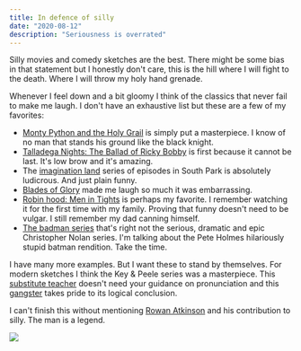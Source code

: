 ```yaml
---
title: In defence of silly
date: "2020-08-12"
description: "Seriousness is overrated"
---
```


Silly movies and comedy sketches are the best. There might be some bias in that statement but I honestly don't care, this is the hill where I will fight to the death. Where I will throw my holy hand grenade.

Whenever I feel down and a bit gloomy I think of the classics that never fail to make me laugh. I don't have an exhaustive list but these are a few of my favorites:

- [Monty Python and the Holy Grail](https://en.wikipedia.org/wiki/Monty_Python_and_the_Holy_Grail) is simply put a masterpiece. I know of no man that stands his ground like the black knight.
- [Talladega Nights: The Ballad of Ricky Bobby](https://en.wikipedia.org/wiki/Talladega_Nights:_The_Ballad_of_Ricky_Bobby) is first because it cannot be last. It's low brow and it's amazing.
- The [imagination land](https://en.wikipedia.org/wiki/Imaginationland_Episode_I) series of episodes in South Park is absolutely ludicrous. And just plain funny.
- [Blades of Glory](https://en.wikipedia.org/wiki/Blades_of_Glory) made me laugh so much it was embarrassing.
- [Robin hood: Men in Tights](https://en.wikipedia.org/wiki/Robin_Hood:_Men_in_Tights) is perhaps my favorite. I remember watching it for the first time with my family. Proving that funny doesn't need to be vulgar. I still remember my dad canning himself.
- [The badman series](https://www.youtube.com/watch?v=MDdHYjb5sBk) that's right not the serious, dramatic and epic Christopher Nolan series. I'm talking about the Pete Holmes hilariously stupid batman rendition. Take the time.

I have many more examples. But I want these to stand by themselves. For modern sketches I think the Key & Peele series was a masterpiece. This [substitute teacher](https://www.youtube.com/watch?v=Dd7FixvoKBw) doesn't need your guidance on pronunciation and this [gangster](https://www.youtube.com/watch?v=_BFSLPjUCUU) takes pride to its logical conclusion.

I can't finish this without mentioning [Rowan Atkinson](https://en.wikipedia.org/wiki/Rowan_Atkinson) and his contribution to silly. The man is a legend.

![](https://media.giphy.com/media/m9NSQjJEPv5AY/giphy.gif)
